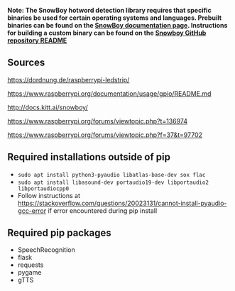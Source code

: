 **Note: The SnowBoy hotword detection library requires that specific binaries be used for certain operating systems and languages. Prebuilt binaries can be found on the [SnowBoy documentation page](http://docs.kitt.ai/snowboy/). Instructions for building a custom binary can be found on the [Snowboy GitHub repository README](https://github.com/Kitt-AI/snowboy)**

Sources
-----------------

https://dordnung.de/raspberrypi-ledstrip/

https://www.raspberrypi.org/documentation/usage/gpio/README.md

http://docs.kitt.ai/snowboy/

https://www.raspberrypi.org/forums/viewtopic.php?t=136974

https://www.raspberrypi.org/forums/viewtopic.php?f=37&t=97702

Required installations outside of pip
-------------------------------------

* `sudo apt install python3-pyaudio libatlas-base-dev sox flac`
* `sudo apt install libasound-dev portaudio19-dev libportaudio2 libportaudiocpp0`
* Follow instructions at https://stackoverflow.com/questions/20023131/cannot-install-pyaudio-gcc-error if error encountered during pip install


Required pip packages
------------------------
* SpeechRecognition
* flask
* requests
* pygame
* gTTS
